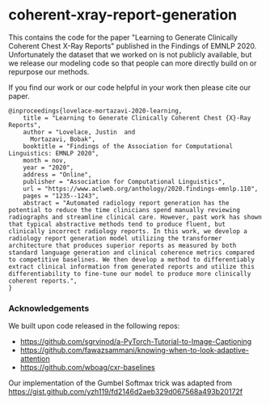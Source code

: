 # coherent-xray-report-generation
This contains the code for the paper "Learning to Generate Clinically Coherent Chest X-Ray Reports" published in the Findings of EMNLP 2020. Unfortunately the dataset that we worked on is not publicly available, but we release our modeling code so that people can more directly build on or repurpose our methods.



If you find our work or our code helpful in your work then please cite our paper.

```
@inproceedings{lovelace-mortazavi-2020-learning,
    title = "Learning to Generate Clinically Coherent Chest {X}-Ray Reports",
    author = "Lovelace, Justin  and
      Mortazavi, Bobak",
    booktitle = "Findings of the Association for Computational Linguistics: EMNLP 2020",
    month = nov,
    year = "2020",
    address = "Online",
    publisher = "Association for Computational Linguistics",
    url = "https://www.aclweb.org/anthology/2020.findings-emnlp.110",
    pages = "1235--1243",
    abstract = "Automated radiology report generation has the potential to reduce the time clinicians spend manually reviewing radiographs and streamline clinical care. However, past work has shown that typical abstractive methods tend to produce fluent, but clinically incorrect radiology reports. In this work, we develop a radiology report generation model utilizing the transformer architecture that produces superior reports as measured by both standard language generation and clinical coherence metrics compared to competitive baselines. We then develop a method to differentiably extract clinical information from generated reports and utilize this differentiability to fine-tune our model to produce more clinically coherent reports.",
}

```

### Acknowledgements
We built upon code released in the following repos:

- https://github.com/sgrvinod/a-PyTorch-Tutorial-to-Image-Captioning
- https://github.com/fawazsammani/knowing-when-to-look-adaptive-attention
- https://github.com/wboag/cxr-baselines

Our implementation of the Gumbel Softmax trick was adapted from https://gist.github.com/yzh119/fd2146d2aeb329d067568a493b20172f